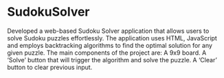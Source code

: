 # SudokuSolver

Developed a web-based Sudoku Solver application that allows users to solve Sudoku puzzles effortlessly. The application uses HTML, JavaScript and employs backtracking algorithms to find the optimal solution for any given puzzle. The main components of the project are: A 9x9 board. A ‘Solve’ button that will trigger the algorithm and solve the puzzle. A ‘Clear’ button to clear previous input.
